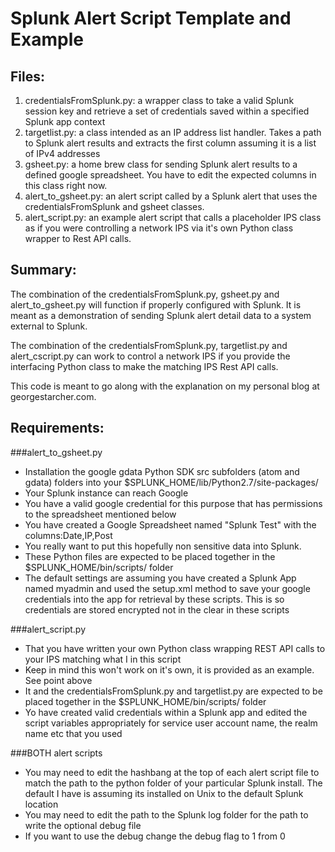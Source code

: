 # Splunk Alert Script Template and Example

## Files:
1. credentialsFromSplunk.py: a wrapper class to take a valid Splunk session key and retrieve a set of credentials saved within a specified Splunk app context
2. targetlist.py: a class intended as an IP address list handler. Takes a path to Splunk alert results and extracts the first column assuming it is a list of IPv4 addresses
3. gsheet.py: a home brew class for sending Splunk alert results to a defined google spreadsheet. You have to edit the expected columns in this class right now.
4. alert_to_gsheet.py: an alert script called by a Splunk alert that uses the credentialsFromSplunk and gsheet classes.
5. alert_script.py: an example alert script that calls a placeholder IPS class as if you were controlling a network IPS via it's own Python class wrapper to Rest API calls.

## Summary:

The combination of the credentialsFromSplunk.py, gsheet.py and alert_to_gsheet.py will function if properly configured with Splunk. It is meant as a demonstration of sending Splunk alert detail data to a system external to Splunk.

The combination of the credentialsFromSplunk.py, targetlist.py and alert_cscript.py can work to control a network IPS if you provide the interfacing Python class to make the matching IPS Rest API calls. 

This code is meant to go along with the explanation on my personal blog at georgestarcher.com.

## Requirements:

###alert_to_gsheet.py

* Installation the google gdata Python SDK src subfolders (atom and gdata) folders into your $SPLUNK_HOME/lib/Python2.7/site-packages/
* Your Splunk instance can reach Google
* You have a valid google credential for this purpose that has permissions to the spreadsheet mentioned below
* You have created a Google Spreadsheet named "Splunk Test" with the columns:Date,IP,Post
* You really want to put this hopefully non sensitive data into Splunk.
* These Python files are expected to be placed together in the $SPLUNK_HOME/bin/scripts/ folder
* The default settings are assuming you have created a Splunk App named myadmin and used the setup.xml method to save your google credentials into the app for retrieval by these scripts. This is so credentials are stored encrypted not in the clear in these scripts

###alert_script.py

* That you have written your own Python class wrapping REST API calls to your IPS matching what I in this script
* Keep in mind this won't work on it's own, it is provided as an example. See point above
* It and the credentialsFromSplunk.py and targetlist.py are expected to be placed together in the $SPLUNK_HOME/bin/scripts/ folder
* Yo have created valid credentials within a Splunk app and edited the script variables appropriately for service user account name, the realm name etc that you used

###BOTH alert scripts

* You may need to edit the hashbang at the top of each alert script file to match the path to the python folder of your particular Splunk install. The default I have is assuming its installed on Unix to the default Splunk location
* You may need to edit the path to the Splunk log folder for the path to write the optional debug file
* If you want to use the debug change the debug flag to 1 from 0

